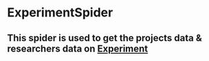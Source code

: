 # ExperimentSpider
## This spider is used to get the projects data & researchers data on [Experiment](https://experiment.com/)
